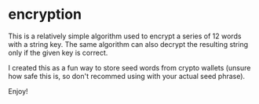 # encryption

This is a relatively simple algorithm used to encrypt a series of 12 words with a string key. The same algorithm can also decrypt the resulting string only if the given key is correct. 

I created this as a fun way to store seed words from crypto wallets (unsure how safe this is, so don't recommed using with your actual seed phrase).

Enjoy!